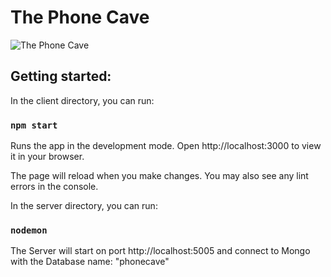 # The Phone Cave

![The Phone Cave](https://i.ibb.co/NW7KzD6/Bild-2022-09-29-183857845.png)

## Getting started:
In the client directory, you can run:

### `npm start`
Runs the app in the development mode.
Open http://localhost:3000 to view it in your browser.

The page will reload when you make changes.
You may also see any lint errors in the console.

In the server directory, you can run:

### `nodemon`
The Server will start on port http://localhost:5005 and connect to Mongo with the Database name: "phonecave"
